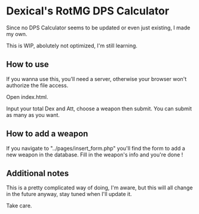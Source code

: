 # Dexical's RotMG DPS Calculator
Since no DPS Calculator seems to be updated or even just existing, I made my own.

This is WIP, abolutely not optimized, I'm still learning.
## How to use
If you wanna use this, you'll need a server, otherwise your browser won't authorize the file access.

Open index.html.

Input your total Dex and Att, choose a weapon then submit. You can submit as many as you want.
## How to add a weapon
If you navigate to "../pages/insert_form.php" you'll find the form to add a new weapon in the database. Fill in the weapon's info and you're done !
## Additional notes
This is a pretty complicated way of doing, I'm aware, but this will all change in the future anyway, stay tuned when I'll update it.

Take care.
